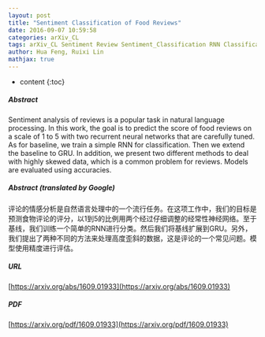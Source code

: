```yaml
---
layout: post
title: "Sentiment Classification of Food Reviews"
date: 2016-09-07 10:59:58
categories: arXiv_CL
tags: arXiv_CL Sentiment Review Sentiment_Classification RNN Classification
author: Hua Feng, Ruixi Lin
mathjax: true
---
```


* content
{:toc}

##### Abstract
Sentiment analysis of reviews is a popular task in natural language processing. In this work, the goal is to predict the score of food reviews on a scale of 1 to 5 with two recurrent neural networks that are carefully tuned. As for baseline, we train a simple RNN for classification. Then we extend the baseline to GRU. In addition, we present two different methods to deal with highly skewed data, which is a common problem for reviews. Models are evaluated using accuracies.

##### Abstract (translated by Google)
评论的情感分析是自然语言处理中的一个流行任务。在这项工作中，我们的目标是预测食物评论的评分，以1到5的比例用两个经过仔细调整的经常性神经网络。至于基线，我们训练一个简单的RNN进行分类。然后我们将基线扩展到GRU。另外，我们提出了两种不同的方法来处理高度歪斜的数据，这是评论的一个常见问题。模型使用精度进行评估。

##### URL
[https://arxiv.org/abs/1609.01933](https://arxiv.org/abs/1609.01933)

##### PDF
[https://arxiv.org/pdf/1609.01933](https://arxiv.org/pdf/1609.01933)

